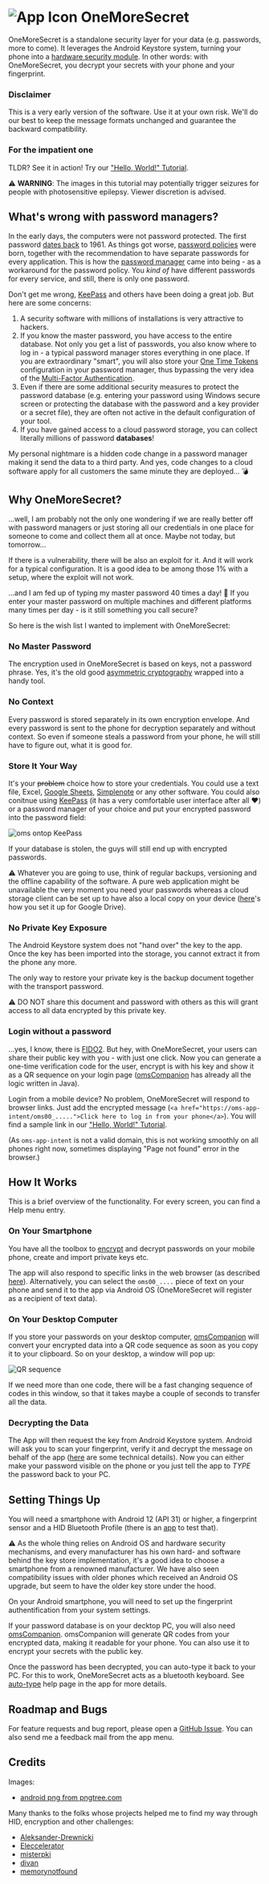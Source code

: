 # ![App Icon](/app/src/main/res/mipmap-xhdpi/ic_launcher.png) OneMoreSecret
OneMoreSecret is a standalone security layer for your data (e.g. passwords, more to come). It leverages the Android Keystore system, turning your phone into a  [hardware security module](https://source.android.com/docs/security/features/keystore). In other words: with OneMoreSecret, you decrypt your secrets with your phone and your fingerprint. 

### Disclaimer
This is a very early version of the software. Use it at your own risk. We'll do our best to keep the message formats unchanged and guarantee the backward compatibility. 

### For the impatient one
TLDR? See it in action! Try our ["Hello, World!" Tutorial](hello_world.md).

⚠️ **WARNING**: The images in this tutorial may potentially trigger seizures for people with photosensitive epilepsy. Viewer discretion is advised.

## What's wrong with password managers?
In the early days, the computers were not password protected. The first password [dates back](https://www.smh.com.au/national/scientist-who-introduced-the-computer-password-20190717-p527zf.html) to 1961. As things got worse, [password policies](https://en.wikipedia.org/wiki/Password_policy) were born, together with the recommendation to have separate passwords for every application. This is how the [password manager](https://en.wikipedia.org/wiki/Password_manager) came into being - as a workaround for the password policy. You *kind of* have different passwords for every service, and still, there is only one password.

Don't get me wrong, [KeePass](https://keepass.info/download.html) and others have been doing a great job. But here are some concerns:

1. A security software with millions of installations is very attractive to hackers.
2. If you know the master password, you have access to the entire database. Not only you get a list of passwords, you also know where to log in - a typical password manager stores everything in one place. If you are extraordinary "smart", you will also store your [One Time Tokens](https://en.wikipedia.org/wiki/One-time_password) configuration in your password manager, thus bypassing the very idea of the [Multi-Factor Authentication](https://en.wikipedia.org/wiki/Multi-factor_authentication).
3. Even if there are some additional security measures to protect the password database (e.g. entering your password using Windows secure screen or protecting the database with the password and a key provider or a secret file), they are often not active in the default configuration of your tool. 
4. If you have gained access to a cloud password storage, you can collect literally millions of password **databases**!

My personal nightmare is a hidden code change in a password manager making it send the data to a third party. And yes, code changes to a cloud software apply for all customers the same minute they are deployed... 💣

## Why OneMoreSecret?
...well, I am probably not the only one wondering if we are really better off with password managers or just storing all our credentials in one place for someone to come and collect them all at once. Maybe not today, but tomorrow...

If there is a vulnerability, there will be also an exploit for it. And it will work for a typical configuration. It is a good idea to be among those 1% with a setup, where the exploit will not work. 

...and I am fed up of typing my master password 40 times a day! 🤬 If you enter your master password on multiple machines and different platforms many times per day - is it still something you call secure?

So here is the wish list I wanted to implement with OneMoreSecret:

### No Master Password
The encryption used in OneMoreSecret is based on keys, not a password phrase. Yes, it's the old good [asymmetric cryptography](https://en.wikipedia.org/wiki/Public-key_cryptography) wrapped into a handy tool. 

### No Context
Every password is stored separately in its own encryption envelope. And every password is sent to the phone for decryption separately and without context. So even if someone steals a password from your phone, he will still have to figure out, what it is good for. 

### Store It Your Way
It's your ~~problem~~ choice how to store your credentials. You could use a text file, Excel, [Google Sheets](https://docs.google.com/spreadsheets), [Simplenote](https://simplenote.com/) or any other software. You could also conitnue using [KeePass](https://keepass.info) (it has a very comfortable user interface after all ❤️) or a password manager of your choice and put your encrypted password into the password field: 

![oms ontop KeePass](readme_images/oms_ontop_keepass.png)

If your database is stolen, the guys will still end up with encrypted passwords. 

⚠️ Whatever you are going to use, think of regular backups, versioning and the offline capability of the software. A pure web application might be unavailable the very moment you need your passwords whereas a cloud storage client can be set up to have also a local copy on your device ([here](https://support.google.com/drive/answer/2375012?co=GENIE.Platform%3DDesktop&oco=1)'s how you set it up for Google Drive). 

### No Private Key Exposure 
The Android Keystore system does not "hand over" the key to the app. Once the key has been imported into the storage, you cannot extract it from the phone any more. 

The only way to restore your private key is the backup document together with the transport password. 

⚠️ DO NOT share this document and password with others as this will grant access to all data encrypted by this private key. 

### Login without a password
...yes, I know, there is [FIDO2](https://fidoalliance.org/). But hey, with OneMoreSecret, your users can share their public key with you - with just one click. Now you can generate a one-time verification code for the user, encrypt is with his key and show it as a QR sequence on your login page ([omsCompanion](https://github.com/stud0709/oms_companion) has already all the logic written in Java). 

Login from a mobile device? No problem, OneMoreSecret will respond to browser links. Just add the encrypted message (`<a href="https://oms-app-intent/oms00_.....">Click here to log in from your phone</a>`). You will find a sample link in our ["Hello, World!" Tutorial](hello_world.md#step-5-mobile-phone-integration).

(As `oms-app-intent` is not a valid domain, this is not working smoothly on all phones right now, sometimes displaying "Page not found" error in the browser.)

## How It Works
This is a brief overview of the functionality. For every screen, you can find a Help menu entry. 

### On Your Smartphone
You have all the toolbox to [encrypt](/password_generator.md) and decrypt passwords on your mobile phone, create and import private keys etc.

The app will also respond to specific links in the web browser (as described [here](#login-without-a-password)). Alternatively, you can select the `oms00_....` piece of text on your phone and send it to the app via Android OS (OneMoreSecret will register as a recipient of text data).

### On Your Desktop Computer
If you store your passwords on your desktop computer, [omsCompanion](https://github.com/stud0709/oms_companion) will convert your encrypted data into a QR code sequence as soon as you copy it to your clipboard. So on your desktop, a window will pop up:

![QR sequence](readme_images/scan.png)

If we need more than one code, there will be a fast changing sequence of codes in this window, so that it takes maybe a couple of seconds to transfer all the data.

### Decrypting the Data
The App will then request the key from Android Keystore system. Android will ask you to scan your fingerprint, verify it and decrypt the message on behalf of the app ([here](https://developer.android.com/training/articles/keystore) are some technical details). Now you can either make your password visible on the phone or you just tell the app to *TYPE* the password back to your PC. 

## Setting Things Up
You will need a smartphone with Android 12 (API 31) or higher, a fingerprint sensor and a HID Bluetooth Profile (there is an [app](https://play.google.com/store/apps/details?id=com.rdapps.bluetoothhidtester&hl=en&gl=US) to test that). 

⚠️ As the whole thing relies on Android OS and hardware security mechanisms, and every manufacturer has his own hard- and software behind the key store implementation, it's a good idea to choose a smartphone from a renowned manufacturer. We have also seen compatibility issues with older phones which received an Android OS upgrade, but seem to have the older key store under the hood. 

On your Android smartphone, you will need to set up the fingerprint authentification from your system settings. 

If your password database is on your decktop PC, you will also need [omsCompanion](https://github.com/stud0709/oms_companion). omsCompanion will generate QR codes from your encrypted data, making it readable for your phone. You can also use it to encrypt your secrets with the public key. 

Once the password has been decrypted, you can auto-type it back to your PC. For this to work, OneMoreSecret acts as a bluetooth keyboard. See [auto-type](./autotype.md) help page in the app for more details.

## Roadmap and Bugs
For feature requests and bug report, please open a [GitHub Issue](https://github.com/stud0709/OneMoreSecret/issues). You can also send me a feedback mail from the app menu. 

## Credits
Images:
- [android png from pngtree.com](https://pngtree.com/so/android)

Many thanks to the folks whose projects helped me to find my way through HID, encryption and other challenges:
- [Aleksander-Drewnicki](https://github.com/Aleksander-Drewnicki/BLE_HID_EXAMPLE)
- [Eleccelerator](https://eleccelerator.com/tutorial-about-usb-hid-report-descriptors/)
- [misterpki](https://github.com/misterpki/selfsignedcert)
- [divan](https://github.com/divan/txqr)
- [memorynotfound](https://memorynotfound.com/generate-gif-image-java-delay-infinite-loop-example/)